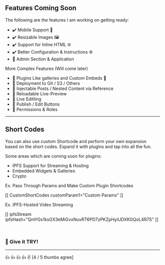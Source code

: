 ## Features Coming Soon

The following are the features I am working on getting ready:

- ✔️ Mobile Support 📱
- ✔️ Resizable Images 🖼️
- ✔️ Support for Inline HTML 🌐
- ✔️ Better Configuration & Instructions :gear:
- :construction: Admin Section & Application

More Complex Features (Will come later)

- :construction: Plugins Like galleries and Custom Embeds 🔌
- :construction: Deployment to Git / S3 / Others
- :construction: Injectable Posts / Nested Content via Reference
- :construction: Reloadable Live-Preview
- :construction: Live Editting
- :construction: Publish / Edit Buttons
- :construction: Permissions & Roles

<hr/>

## Short Codes

You can also use custom Shortcode and perform your own expansion based on the short codes. Expand it with plugins and tap into all the fun.

Some areas which are coming soon for plugins:

- IPFS Support for Streaming & Hosting
- Embedded Widgets & Galleries
- Crypto

Ex. Pass Through Params and Make Custom Plugin Shortcodes

[[ CustomShortCodes customParam1="Custom Params" ]]

Ex. IPFS-Hosted Video Streaming

[[ ipfsStream ipfsHash="QmYGs1ksGX3eMiGvxNuvRT6PD7zPKZpHyiUDXKGQoL4R7S" ]]


<br/>

<h3>💪 Give it TRY!  </h3>

<hr/>

:+1: :+1: :+1: :+1: :v: [4 / 5 thumbs agree]
